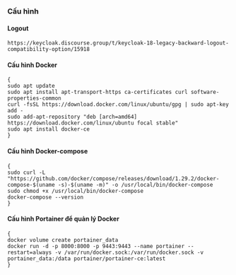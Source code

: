 ### Cấu hình

#### Logout

```
https://keycloak.discourse.group/t/keycloak-18-legacy-backward-logout-compatibility-option/15918
```

#### Cấu hình Docker

```
{
sudo apt update
sudo apt install apt-transport-https ca-certificates curl software-properties-common
curl -fsSL https://download.docker.com/linux/ubuntu/gpg | sudo apt-key add -
sudo add-apt-repository "deb [arch=amd64] https://download.docker.com/linux/ubuntu focal stable"
sudo apt install docker-ce
}
```

#### Cấu hình Docker-compose

```
{
sudo curl -L "https://github.com/docker/compose/releases/download/1.29.2/docker-compose-$(uname -s)-$(uname -m)" -o /usr/local/bin/docker-compose
sudo chmod +x /usr/local/bin/docker-compose
docker-compose --version
}
```

#### Cấu hình Portainer để quản lý Docker

```
{
docker volume create portainer_data
docker run -d -p 8000:8000 -p 9443:9443 --name portainer --restart=always -v /var/run/docker.sock:/var/run/docker.sock -v portainer_data:/data portainer/portainer-ce:latest
}
```
